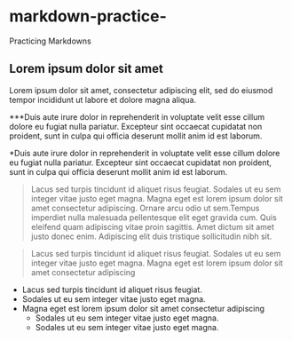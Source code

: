 # markdown-practice-
Practicing Markdowns
## Lorem ipsum dolor sit amet
Lorem ipsum dolor sit amet, consectetur adipiscing elit, sed do eiusmod tempor incididunt ut labore et dolore magna aliqua.

***Duis aute irure dolor in reprehenderit in voluptate velit esse cillum dolore eu fugiat nulla pariatur. Excepteur sint occaecat cupidatat non proident, sunt in culpa qui officia deserunt mollit anim id est laborum.

*Duis aute irure dolor in reprehenderit in voluptate velit esse cillum dolore eu fugiat nulla pariatur. Excepteur sint occaecat cupidatat non proident, sunt in culpa qui officia deserunt mollit anim id est laborum.

> Lacus sed turpis tincidunt id aliquet risus feugiat. Sodales ut eu sem integer vitae justo eget magna. Magna eget est lorem ipsum dolor sit amet consectetur adipiscing.  Ornare arcu odio ut sem.Tempus imperdiet nulla malesuada pellentesque elit eget gravida cum. Quis eleifend quam adipiscing vitae proin sagittis.  Amet dictum sit amet justo donec enim. Adipiscing elit duis tristique sollicitudin nibh sit.

> Lacus sed turpis tincidunt id aliquet risus feugiat. Sodales ut eu sem integer vitae justo eget magna. Magna eget est lorem ipsum dolor sit amet consectetur adipiscing

- Lacus sed turpis tincidunt id aliquet risus feugiat.
- Sodales ut eu sem integer vitae justo eget magna.
- Magna eget est lorem ipsum dolor sit amet consectetur adipiscing
   - Sodales ut eu sem integer vitae justo eget magna.
   - Sodales ut eu sem integer vitae justo eget magna.
